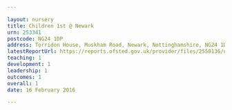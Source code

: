 ```yaml
---

layout: nursery
title: Children 1st @ Newark
urn: 253341
postcode: NG24 1DP
address: Torridon House, Muskham Road, Newark, Nottinghamshire, NG24 1DP
latestReportUrl: https://reports.ofsted.gov.uk/provider/files/2550136/urn/253341.pdf
teaching: 1
development: 1
leadership: 1
outcomes: 1
overall: 1
date: 16 February 2016

---
```

